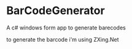 # BarCodeGenerator
A c# windows form app to generate barecodes

to generate the barcode i'm using ZXing.Net 
